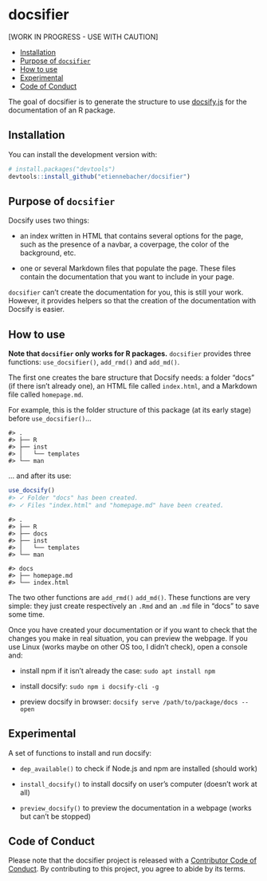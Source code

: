 
<!-- README.md is generated from README.Rmd. Please edit that file -->

# docsifier

\[WORK IN PROGRESS - USE WITH CAUTION\]

<!-- badges: start -->

<!-- badges: end -->

  - [Installation](#installation)
  - [Purpose of `docsifier`](#purpose)
  - [How to use](#howto)
  - [Experimental](#experimental)
  - [Code of Conduct](#CoC)

The goal of docsifier is to generate the structure to use
[docsify.js](https://docsify.js.org/#/) for the documentation of an R
package.

## Installation

You can install the development version with:

``` r
# install.packages("devtools")
devtools::install_github("etiennebacher/docsifier")
```

## Purpose of `docsifier`

Docsify uses two things:

  - an index written in HTML that contains several options for the page,
    such as the presence of a navbar, a coverpage, the color of the
    background, etc.

  - one or several Markdown files that populate the page. These files
    contain the documentation that you want to include in your page.

`docsifier` can’t create the documentation for you, this is still your
work. However, it provides helpers so that the creation of the
documentation with Docsify is easier.

## How to use

**Note that `docsifier` only works for R packages.** `docsifier`
provides three functions: `use_docsifier()`, `add_rmd()` and `add_md()`.

The first one creates the bare structure that Docsify needs: a folder
“docs” (if there isn’t already one), an HTML file called `index.html`,
and a Markdown file called `homepage.md`.

For example, this is the folder structure of this package (at its early
stage) before `use_docsifier()`…

    #> .
    #> ├── R
    #> ├── inst
    #> │   └── templates
    #> └── man

… and after its use:

``` r
use_docsify()
#> ✓ Folder "docs" has been created.
#> ✓ Files "index.html" and "homepage.md" have been created.
```

    #> .
    #> ├── R
    #> ├── docs
    #> ├── inst
    #> │   └── templates
    #> └── man
    
    #> docs
    #> ├── homepage.md
    #> └── index.html

The two other functions are `add_rmd()` `add_md()`. These functions are
very simple: they just create respectively an `.Rmd` and an `.md` file
in “docs” to save some time.

Once you have created your documentation or if you want to check that
the changes you make in real situation, you can preview the webpage. If
you use Linux (works maybe on other OS too, I didn’t check), open a
console and:

  - install npm if it isn’t already the case: `sudo apt install npm`

  - install docsify: `sudo npm i docsify-cli -g`

  - preview docsify in browser: `docsify serve /path/to/package/docs
    --open`

## Experimental

A set of functions to install and run docsify:

  - `dep_available()` to check if Node.js and npm are installed (should
    work)

  - `install_docsify()` to install docsify on user’s computer (doesn’t
    work at all)

  - `preview_docsify()` to preview the documentation in a webpage (works
    but can’t be stopped)

## Code of Conduct

Please note that the docsifier project is released with a [Contributor
Code of
Conduct](https://contributor-covenant.org/version/2/0/CODE_OF_CONDUCT.html).
By contributing to this project, you agree to abide by its terms.
